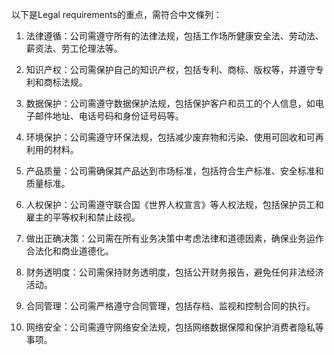 以下是Legal requirements的重点，需符合中文條列：

1. 法律遵循：公司需遵守所有的法律法规，包括工作场所健康安全法、劳动法、薪资法、劳工伦理法等。

2. 知识产权：公司需保护自己的知识产权，包括专利、商标、版权等，并遵守专利和商标法规。

3. 数据保护：公司需遵守数据保护法规，包括保护客户和员工的个人信息，如电子邮件地址、电话号码和身份证号码等。

4. 环境保护：公司需遵守环保法规，包括减少废弃物和污染、使用可回收和可再利用的材料。

5. 产品质量：公司需确保其产品达到市场标准，包括符合生产标准、安全标准和质量标准。

6. 人权保护：公司需遵守联合国《世界人权宣言》等人权法规，包括保护员工和雇主的平等权利和禁止歧视。

7. 做出正确决策：公司需在所有业务决策中考虑法律和道德因素，确保业务运作合法化和商业道德化。

8. 财务透明度：公司需保持财务透明度，包括公开财务报告，避免任何非法经济活动。

9. 合同管理：公司需严格遵守合同管理，包括存档、监视和控制合同的执行。

10. 网络安全：公司需遵守网络安全法规，包括网络数据保障和保护消费者隐私等事项。
